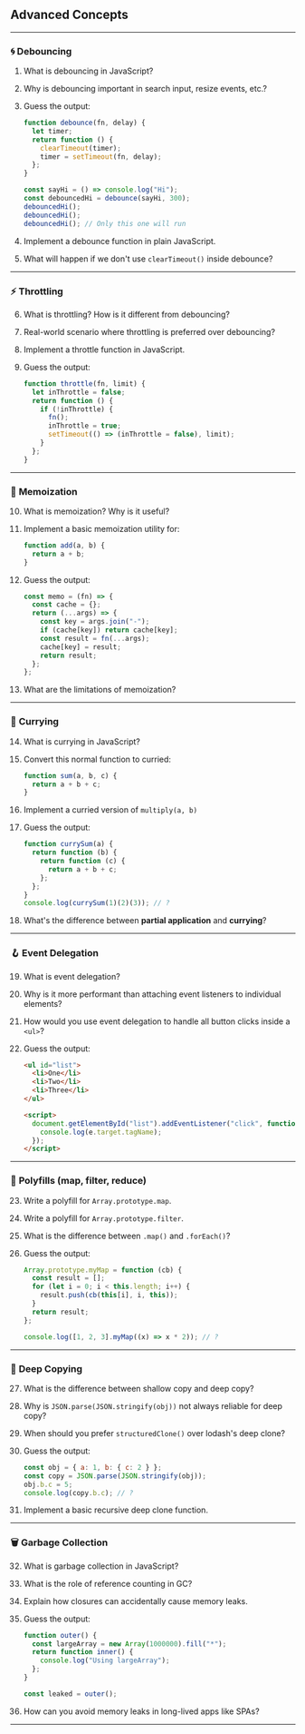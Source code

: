## Advanced Concepts

---

### 🌀 **Debouncing**

1. What is debouncing in JavaScript?
2. Why is debouncing important in search input, resize events, etc.?
3. Guess the output:

   ```js
   function debounce(fn, delay) {
     let timer;
     return function () {
       clearTimeout(timer);
       timer = setTimeout(fn, delay);
     };
   }

   const sayHi = () => console.log("Hi");
   const debouncedHi = debounce(sayHi, 300);
   debouncedHi();
   debouncedHi();
   debouncedHi(); // Only this one will run
   ```

4. Implement a debounce function in plain JavaScript.
5. What will happen if we don't use `clearTimeout()` inside debounce?

---

### ⚡ **Throttling**

6. What is throttling? How is it different from debouncing?
7. Real-world scenario where throttling is preferred over debouncing?
8. Implement a throttle function in JavaScript.
9. Guess the output:

   ```js
   function throttle(fn, limit) {
     let inThrottle = false;
     return function () {
       if (!inThrottle) {
         fn();
         inThrottle = true;
         setTimeout(() => (inThrottle = false), limit);
       }
     };
   }
   ```

---

### 🔁 **Memoization**

10. What is memoization? Why is it useful?
11. Implement a basic memoization utility for:

    ```js
    function add(a, b) {
      return a + b;
    }
    ```

12. Guess the output:

    ```js
    const memo = (fn) => {
      const cache = {};
      return (...args) => {
        const key = args.join("-");
        if (cache[key]) return cache[key];
        const result = fn(...args);
        cache[key] = result;
        return result;
      };
    };
    ```

13. What are the limitations of memoization?

---

### 🧩 **Currying**

14. What is currying in JavaScript?
15. Convert this normal function to curried:

    ```js
    function sum(a, b, c) {
      return a + b + c;
    }
    ```

16. Implement a curried version of `multiply(a, b)`
17. Guess the output:

    ```js
    function currySum(a) {
      return function (b) {
        return function (c) {
          return a + b + c;
        };
      };
    }
    console.log(currySum(1)(2)(3)); // ?
    ```

18. What's the difference between **partial application** and **currying**?

---

### 🪝 **Event Delegation**

19. What is event delegation?
20. Why is it more performant than attaching event listeners to individual elements?
21. How would you use event delegation to handle all button clicks inside a `<ul>`?
22. Guess the output:

    ```html
    <ul id="list">
      <li>One</li>
      <li>Two</li>
      <li>Three</li>
    </ul>

    <script>
      document.getElementById("list").addEventListener("click", function (e) {
        console.log(e.target.tagName);
      });
    </script>
    ```

---

### 🧪 **Polyfills (map, filter, reduce)**

23. Write a polyfill for `Array.prototype.map`.
24. Write a polyfill for `Array.prototype.filter`.
25. What is the difference between `.map()` and `.forEach()`?
26. Guess the output:

    ```js
    Array.prototype.myMap = function (cb) {
      const result = [];
      for (let i = 0; i < this.length; i++) {
        result.push(cb(this[i], i, this));
      }
      return result;
    };

    console.log([1, 2, 3].myMap((x) => x * 2)); // ?
    ```

---

### 🧬 **Deep Copying**

27. What is the difference between shallow copy and deep copy?
28. Why is `JSON.parse(JSON.stringify(obj))` not always reliable for deep copy?
29. When should you prefer `structuredClone()` over lodash's deep clone?
30. Guess the output:

    ```js
    const obj = { a: 1, b: { c: 2 } };
    const copy = JSON.parse(JSON.stringify(obj));
    obj.b.c = 5;
    console.log(copy.b.c); // ?
    ```

31. Implement a basic recursive deep clone function.

---

### 🗑️ **Garbage Collection**

32. What is garbage collection in JavaScript?
33. What is the role of reference counting in GC?
34. Explain how closures can accidentally cause memory leaks.
35. Guess the output:

    ```js
    function outer() {
      const largeArray = new Array(1000000).fill("*");
      return function inner() {
        console.log("Using largeArray");
      };
    }

    const leaked = outer();
    ```

36. How can you avoid memory leaks in long-lived apps like SPAs?

---
